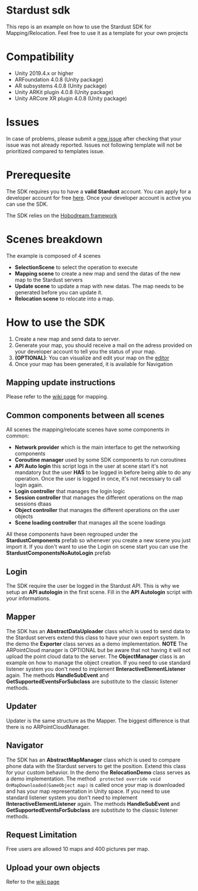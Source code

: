 # Stardust sdk
This repo is an example on how to use the Stardust SDK for Mapping/Relocation. Feel free to use it as a template for your own projects

# Compatibility
- Unity 2019.4.x or higher
- ARFoundation 4.0.8 (Unity package)
- AR subsystems 4.0.8 (Unity package)
- Unity ARKit plugin 4.0.8 (Unity package)
- Unity ARCore XR plugin 4.0.8 (Unity package)


# Issues
In case of problems, please submit a [new issue](https://github.com/Neogoma/stardust/issues) after checking that your issue was not already reported.
Issues not following template will not be prioritized compared to templates issue.


# Prerequesite
The SDK requires you to have a **valid Stardust** account. You can apply for a developer account for free [here](https://pcdev1.neogoma.com/register#/).
Once your developer account is active you can use the SDK.

The SDK relies on the [Hobodream framework](https://github.com/Neogoma/hobodream)

# Scenes breakdown
The example is composed of 4 scenes
- **SelectionScene** to select the operation to execute
- **Mapping scene** to create a new map and send the datas of the new map to the Stardust servers
- **Update scene** to update a map with new datas. The map needs to be generated before you can update it.
- **Relocation scene** to relocate into a map.

# How to use the SDK
1. Create a new map and send data to server. 
2. Generate your map, you should receive a mail on the adress provided on your developer account to tell you the status of your map.
3. **(OPTIONAL)**: You can visualize and edit your map on the [editor](https://stardust.neogoma.com/editor)
4. Once your map has been generated, it is available for Navigation

## Mapping update instructions
Please refer to the [wiki page](https://github.com/Neogoma/stardust/wiki/Creating-and-updating-a-map-instructions) for mapping.

## Common components between all scenes
All scenes the mapping/relocate scenes have some components in common:
- **Network provider** which is the main interface to get the networking components
- **Coroutine manager** used by some SDK components to run coroutines
- **API Auto login** this script logs in the user at scene start it's not mandatory but the user **HAS** to be logged in before being able to do any operation. Once the user is logged in once, it's not necessary to call login again.
- **Login controller** that manages the login logic
- **Session controller** that manages the different operations on the map sessions dtaas
- **Object controller** that manages the different operations on the user objects
- **Scene loading controller** that manages all the scene loadings

All these components have been regrouped under the **StardustComponents** prefab so whenever you create a new scene you just import it.
If you don't want to use the Login on scene start you can use the **StardustComponentsNoAutoLogin** prefab

## Login
The SDK require the user be logged in the Stardust API. This is why we setup an **API autologin** in the first scene. Fill in the **API Autologin** script with your informations. 


## Mapper
The SDK has an **AbstractDataUploader** class which is used to send data to the Stardust servers extend this class to have your own export system. In the demo the **Exporter** class serves as a demo implementation.
**NOTE** The ARPointCloud manager is OPTIONAL but be aware that not having it will not upload the point cloud data to the server.
The **ObjectManager** class is an example on how to manage the object creation.
If you need to use standard listener system you don't need to implement **IInteractiveElementListener** again. The methods **HandleSubEvent** and **GetSupportedEventsForSubclass** are substitute to the classic listener methods.


## Updater
Updater is the same structure as the Mapper. The biggest difference is that there is no ARPointCloudManager.


## Navigator
The SDK has an **AbstractMapManager** class which is used to compare phone data with the Stardust servers to get the position. Extend this class for your custom behavior. In the demo the **RelocationDemo** class serves as a demo implementation.
The method ` protected override void OnMapDownloaded(GameObject map)` is called once your map is downloaded and has your map representation in Unity space.
If you need to use standard listener system you don't need to implement **IInteractiveElementListener** again. The methods **HandleSubEvent** and **GetSupportedEventsForSubclass** are substitute to the classic listener methods.


## Request Limitation
Free users are allowed 10 maps and 400 pictures per map.

## Upload your own objects
Refer to the [wiki page](https://github.com/Neogoma/stardust/wiki/Creating-and-uploading-an-asset-bundle-object)
